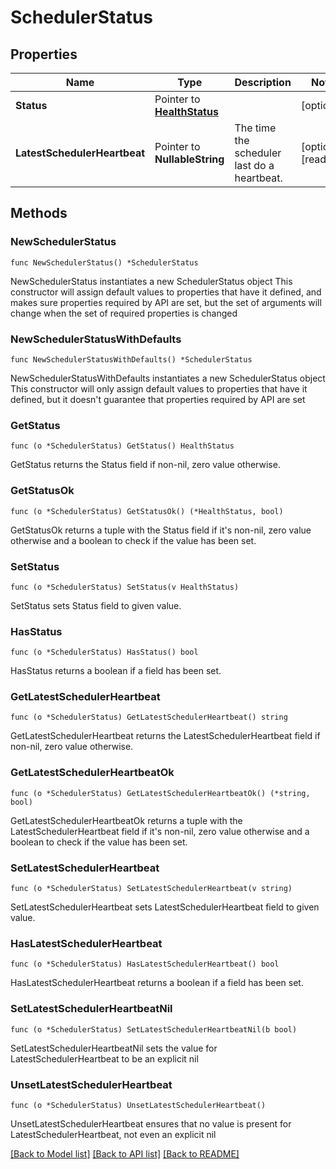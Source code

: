 <!--
 Licensed to the Apache Software Foundation (ASF) under one
 or more contributor license agreements.  See the NOTICE file
 distributed with this work for additional information
 regarding copyright ownership.  The ASF licenses this file
 to you under the Apache License, Version 2.0 (the
 "License"); you may not use this file except in compliance
 with the License.  You may obtain a copy of the License at

   http://www.apache.org/licenses/LICENSE-2.0

 Unless required by applicable law or agreed to in writing,
 software distributed under the License is distributed on an
 "AS IS" BASIS, WITHOUT WARRANTIES OR CONDITIONS OF ANY
 KIND, either express or implied.  See the License for the
 specific language governing permissions and limitations
 under the License.
 -->

# SchedulerStatus

## Properties

Name | Type | Description | Notes
------------ | ------------- | ------------- | -------------
**Status** | Pointer to [**HealthStatus**](HealthStatus.md) |  | [optional] 
**LatestSchedulerHeartbeat** | Pointer to **NullableString** | The time the scheduler last do a heartbeat. | [optional] [readonly] 

## Methods

### NewSchedulerStatus

`func NewSchedulerStatus() *SchedulerStatus`

NewSchedulerStatus instantiates a new SchedulerStatus object
This constructor will assign default values to properties that have it defined,
and makes sure properties required by API are set, but the set of arguments
will change when the set of required properties is changed

### NewSchedulerStatusWithDefaults

`func NewSchedulerStatusWithDefaults() *SchedulerStatus`

NewSchedulerStatusWithDefaults instantiates a new SchedulerStatus object
This constructor will only assign default values to properties that have it defined,
but it doesn't guarantee that properties required by API are set

### GetStatus

`func (o *SchedulerStatus) GetStatus() HealthStatus`

GetStatus returns the Status field if non-nil, zero value otherwise.

### GetStatusOk

`func (o *SchedulerStatus) GetStatusOk() (*HealthStatus, bool)`

GetStatusOk returns a tuple with the Status field if it's non-nil, zero value otherwise
and a boolean to check if the value has been set.

### SetStatus

`func (o *SchedulerStatus) SetStatus(v HealthStatus)`

SetStatus sets Status field to given value.

### HasStatus

`func (o *SchedulerStatus) HasStatus() bool`

HasStatus returns a boolean if a field has been set.

### GetLatestSchedulerHeartbeat

`func (o *SchedulerStatus) GetLatestSchedulerHeartbeat() string`

GetLatestSchedulerHeartbeat returns the LatestSchedulerHeartbeat field if non-nil, zero value otherwise.

### GetLatestSchedulerHeartbeatOk

`func (o *SchedulerStatus) GetLatestSchedulerHeartbeatOk() (*string, bool)`

GetLatestSchedulerHeartbeatOk returns a tuple with the LatestSchedulerHeartbeat field if it's non-nil, zero value otherwise
and a boolean to check if the value has been set.

### SetLatestSchedulerHeartbeat

`func (o *SchedulerStatus) SetLatestSchedulerHeartbeat(v string)`

SetLatestSchedulerHeartbeat sets LatestSchedulerHeartbeat field to given value.

### HasLatestSchedulerHeartbeat

`func (o *SchedulerStatus) HasLatestSchedulerHeartbeat() bool`

HasLatestSchedulerHeartbeat returns a boolean if a field has been set.

### SetLatestSchedulerHeartbeatNil

`func (o *SchedulerStatus) SetLatestSchedulerHeartbeatNil(b bool)`

 SetLatestSchedulerHeartbeatNil sets the value for LatestSchedulerHeartbeat to be an explicit nil

### UnsetLatestSchedulerHeartbeat
`func (o *SchedulerStatus) UnsetLatestSchedulerHeartbeat()`

UnsetLatestSchedulerHeartbeat ensures that no value is present for LatestSchedulerHeartbeat, not even an explicit nil

[[Back to Model list]](../README.md#documentation-for-models) [[Back to API list]](../README.md#documentation-for-api-endpoints) [[Back to README]](../README.md)


